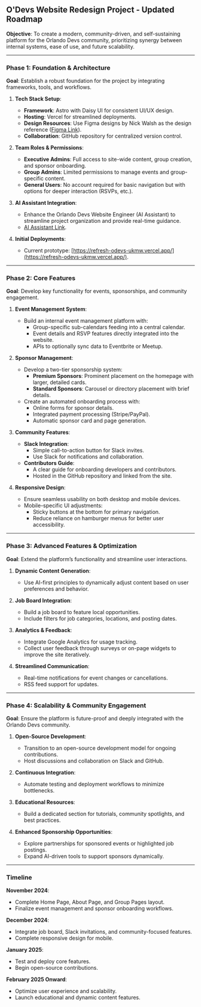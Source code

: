 ## O'Devs Website Redesign Project - Updated Roadmap

**Objective**: To create a modern, community-driven, and self-sustaining platform for the Orlando Devs community, prioritizing synergy between internal systems, ease of use, and future scalability.

---

### **Phase 1: Foundation & Architecture**

**Goal**: Establish a robust foundation for the project by integrating frameworks, tools, and workflows.

1. **Tech Stack Setup**:

   - **Framework**: Astro with Daisy UI for consistent UI/UX design.
   - **Hosting**: Vercel for streamlined deployments.
   - **Design Resources**: Use Figma designs by Nick Walsh as the design reference ([Figma Link](https://www.figma.com/design/8YAszYoGniXwG99w0ziIFb/ODevs-Site-Redesign?node-id=0-1)).
   - **Collaboration**: GitHub repository for centralized version control.

2. **Team Roles & Permissions**:

   - **Executive Admins**: Full access to site-wide content, group creation, and sponsor onboarding.
   - **Group Admins**: Limited permissions to manage events and group-specific content.
   - **General Users**: No account required for basic navigation but with options for deeper interaction (RSVPs, etc.).

3. **AI Assistant Integration**:

   - Enhance the Orlando Devs Website Engineer (AI Assistant) to streamline project organization and provide real-time guidance.
   - [AI Assistant Link](https://chatgpt.com/g/g-MHuFpv6Bo-orlando-devs-website-engineer).

4. **Initial Deployments**:
   - Current prototype: [https://refresh-odevs-ukmw.vercel.app/](https://refresh-odevs-ukmw.vercel.app/).

---

### **Phase 2: Core Features**

**Goal**: Develop key functionality for events, sponsorships, and community engagement.

1. **Event Management System**:

   - Build an internal event management platform with:
     - Group-specific sub-calendars feeding into a central calendar.
     - Event details and RSVP features directly integrated into the website.
     - APIs to optionally sync data to Eventbrite or Meetup.

2. **Sponsor Management**:

   - Develop a two-tier sponsorship system:
     - **Premium Sponsors**: Prominent placement on the homepage with larger, detailed cards.
     - **Standard Sponsors**: Carousel or directory placement with brief details.
   - Create an automated onboarding process with:
     - Online forms for sponsor details.
     - Integrated payment processing (Stripe/PayPal).
     - Automatic sponsor card and page generation.

3. **Community Features**:

   - **Slack Integration**:
     - Simple call-to-action button for Slack invites.
     - Use Slack for notifications and collaboration.
   - **Contributors Guide**:
     - A clear guide for onboarding developers and contributors.
     - Hosted in the GitHub repository and linked from the site.

4. **Responsive Design**:
   - Ensure seamless usability on both desktop and mobile devices.
   - Mobile-specific UI adjustments:
     - Sticky buttons at the bottom for primary navigation.
     - Reduce reliance on hamburger menus for better user accessibility.

---

### **Phase 3: Advanced Features & Optimization**

**Goal**: Extend the platform’s functionality and streamline user interactions.

1. **Dynamic Content Generation**:

   - Use AI-first principles to dynamically adjust content based on user preferences and behavior.

2. **Job Board Integration**:

   - Build a job board to feature local opportunities.
   - Include filters for job categories, locations, and posting dates.

3. **Analytics & Feedback**:

   - Integrate Google Analytics for usage tracking.
   - Collect user feedback through surveys or on-page widgets to improve the site iteratively.

4. **Streamlined Communication**:
   - Real-time notifications for event changes or cancellations.
   - RSS feed support for updates.

---

### **Phase 4: Scalability & Community Engagement**

**Goal**: Ensure the platform is future-proof and deeply integrated with the Orlando Devs community.

1. **Open-Source Development**:

   - Transition to an open-source development model for ongoing contributions.
   - Host discussions and collaboration on Slack and GitHub.

2. **Continuous Integration**:

   - Automate testing and deployment workflows to minimize bottlenecks.

3. **Educational Resources**:

   - Build a dedicated section for tutorials, community spotlights, and best practices.

4. **Enhanced Sponsorship Opportunities**:
   - Explore partnerships for sponsored events or highlighted job postings.
   - Expand AI-driven tools to support sponsors dynamically.

---

### **Timeline**

**November 2024**:

- Complete Home Page, About Page, and Group Pages layout.
- Finalize event management and sponsor onboarding workflows.

**December 2024**:

- Integrate job board, Slack invitations, and community-focused features.
- Complete responsive design for mobile.

**January 2025**:

- Test and deploy core features.
- Begin open-source contributions.

**February 2025 Onward**:

- Optimize user experience and scalability.
- Launch educational and dynamic content features.
